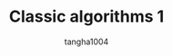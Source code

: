 ---
layout: post
title: Classic algorithms 1 
subtitle:
categories: algorithm
author: tangha1004
tags: [algorithm]
---